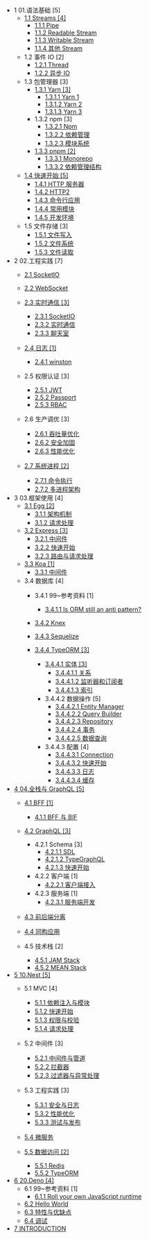   - 1 01.语法基础 [5]
    - [1.1 Streams [4]](/01.语法基础/Streams/README.md)
      - [1.1.1 Pipe](/01.语法基础/Streams/Pipe.md)
      - [1.1.2 Readable Stream](/01.语法基础/Streams/Readable%20Stream.md)
      - [1.1.3 Writable Stream](/01.语法基础/Streams/Writable%20Stream.md)
      - [1.1.4 其他 Stream](/01.语法基础/Streams/其他%20Stream.md)
    - 1.2 事件 IO [2]
      - [1.2.1 Thread](/01.语法基础/事件%20IO/Thread.md)
      - [1.2.2 异步 IO](/01.语法基础/事件%20IO/异步%20IO.md)
    - 1.3 包管理器 [3]
      - [1.3.1 Yarn [3]](/01.语法基础/包管理器/Yarn/README.md)
        - [1.3.1.1 Yarn 1](/01.语法基础/包管理器/Yarn/Yarn%201.md)
        - [1.3.1.2 Yarn 2](/01.语法基础/包管理器/Yarn/Yarn%202.md)
        - [1.3.1.3 Yarn 3](/01.语法基础/包管理器/Yarn/Yarn%203.md)
      - 1.3.2 npm [3]
        - [1.3.2.1 Npm](/01.语法基础/包管理器/npm/Npm.md)
        - [1.3.2.2 依赖管理](/01.语法基础/包管理器/npm/依赖管理.md)
        - [1.3.2.3 模块系统](/01.语法基础/包管理器/npm/模块系统.md)
      - [1.3.3 pnpm [2]](/01.语法基础/包管理器/pnpm/README.md)
        - [1.3.3.1 Monorepo](/01.语法基础/包管理器/pnpm/Monorepo.md)
        - [1.3.3.2 依赖管理结构](/01.语法基础/包管理器/pnpm/依赖管理结构.md)
    - [1.4 快速开始 [5]](/01.语法基础/快速开始/README.md)
      - [1.4.1 HTTP 服务器](/01.语法基础/快速开始/HTTP%20服务器.md)
      - [1.4.2 HTTP2](/01.语法基础/快速开始/HTTP2.md)
      - [1.4.3 命令行应用](/01.语法基础/快速开始/命令行应用.md)
      - [1.4.4 常用模块](/01.语法基础/快速开始/常用模块.md)
      - [1.4.5 开发环境](/01.语法基础/快速开始/开发环境.md)
    - 1.5 文件存储 [3]
      - [1.5.1 文件写入](/01.语法基础/文件存储/文件写入.md)
      - [1.5.2 文件系统](/01.语法基础/文件存储/文件系统.md)
      - [1.5.3 文件读取](/01.语法基础/文件存储/文件读取.md)
  - 2 02.工程实践 [7]
    - [2.1 SocketIO](/02.工程实践/SocketIO/README.md)
      
    - [2.2 WebSocket](/02.工程实践/WebSocket/README.md)
      
    - [2.3 实时通信 [3]](/02.工程实践/实时通信/README.md)
      - [2.3.1 SocketIO](/02.工程实践/实时通信/SocketIO.md)
      - [2.3.2 实时通信](/02.工程实践/实时通信/实时通信.md)
      - [2.3.3 聊天室](/02.工程实践/实时通信/聊天室.md)
    - [2.4 日志 [1]](/02.工程实践/日志/README.md)
      - [2.4.1 winston](/02.工程实践/日志/winston.md)
    - 2.5 权限认证 [3]
      - [2.5.1 JWT](/02.工程实践/权限认证/JWT.md)
      - [2.5.2 Passport](/02.工程实践/权限认证/Passport.md)
      - [2.5.3 RBAC](/02.工程实践/权限认证/RBAC.md)
    - 2.6 生产调优 [3]
      - [2.6.1 吞吐量优化](/02.工程实践/生产调优/吞吐量优化.md)
      - [2.6.2 安全加固](/02.工程实践/生产调优/安全加固.md)
      - [2.6.3 性能优化](/02.工程实践/生产调优/性能优化.md)
    - [2.7 系统进程 [2]](/02.工程实践/系统进程/README.md)
      - [2.7.1 命令执行](/02.工程实践/系统进程/命令执行.md)
      - [2.7.2 多进程架构](/02.工程实践/系统进程/多进程架构.md)
  - 3 03.框架使用 [4]
    - [3.1 Egg [2]](/03.框架使用/Egg/README.md)
      - [3.1.1 架构机制](/03.框架使用/Egg/架构机制.md)
      - [3.1.2 请求处理](/03.框架使用/Egg/请求处理.md)
    - [3.2 Express [3]](/03.框架使用/Express/README.md)
      - [3.2.1 中间件](/03.框架使用/Express/中间件.md)
      - [3.2.2 快速开始](/03.框架使用/Express/快速开始.md)
      - [3.2.3 路由与请求处理](/03.框架使用/Express/路由与请求处理.md)
    - [3.3 Koa [1]](/03.框架使用/Koa/README.md)
      - [3.3.1 中间件](/03.框架使用/Koa/中间件.md)
    - 3.4 数据库 [4]
      - 3.4.1 99~参考资料 [1]
        - [3.4.1.1 Is ORM still an anti pattern?](/03.框架使用/数据库/99~参考资料/2023-Is%20ORM%20still%20an%20anti%20pattern?.md)
      - [3.4.2 Knex](/03.框架使用/数据库/Knex/README.md)
        
      - [3.4.3 Sequelize](/03.框架使用/数据库/Sequelize/README.md)
        
      - [3.4.4 TypeORM [3]](/03.框架使用/数据库/TypeORM/README.md)
        - [3.4.4.1 实体 [3]](/03.框架使用/数据库/TypeORM/实体/README.md)
          - [3.4.4.1.1 关系](/03.框架使用/数据库/TypeORM/实体/关系.md)
          - [3.4.4.1.2 监听器和订阅者](/03.框架使用/数据库/TypeORM/实体/监听器和订阅者.md)
          - [3.4.4.1.3 索引](/03.框架使用/数据库/TypeORM/实体/索引.md)
        - 3.4.4.2 数据操作 [5]
          - [3.4.4.2.1 Entity Manager](/03.框架使用/数据库/TypeORM/数据操作/Entity%20Manager.md)
          - [3.4.4.2.2 Query Builder](/03.框架使用/数据库/TypeORM/数据操作/Query%20Builder.md)
          - [3.4.4.2.3 Repository](/03.框架使用/数据库/TypeORM/数据操作/Repository.md)
          - [3.4.4.2.4 事务](/03.框架使用/数据库/TypeORM/数据操作/事务.md)
          - [3.4.4.2.5 数据查询](/03.框架使用/数据库/TypeORM/数据操作/数据查询.md)
        - 3.4.4.3 配置 [4]
          - [3.4.4.3.1 Connection](/03.框架使用/数据库/TypeORM/配置/Connection.md)
          - [3.4.4.3.2 快速开始](/03.框架使用/数据库/TypeORM/配置/快速开始.md)
          - [3.4.4.3.3 日志](/03.框架使用/数据库/TypeORM/配置/日志.md)
          - [3.4.4.3.4 缓存](/03.框架使用/数据库/TypeORM/配置/缓存.md)
  - [4 04.全栈与 GraphQL [5]](/04.全栈与%20GraphQL/README.md)
    - [4.1 BFF [1]](/04.全栈与%20GraphQL/BFF/README.md)
      - [4.1.1 BFF 与 BIF](/04.全栈与%20GraphQL/BFF/BFF%20与%20BIF.md)
    - [4.2 GraphQL [3]](/04.全栈与%20GraphQL/GraphQL/README.md)
      - 4.2.1 Schema [3]
        - [4.2.1.1 SDL](/04.全栈与%20GraphQL/GraphQL/Schema/SDL.md)
        - [4.2.1.2 TypeGraphQL](/04.全栈与%20GraphQL/GraphQL/Schema/TypeGraphQL.md)
        - [4.2.1.3 快速开始](/04.全栈与%20GraphQL/GraphQL/Schema/快速开始.md)
      - 4.2.2 客户端 [1]
        - [4.2.2.1 客户端接入](/04.全栈与%20GraphQL/GraphQL/客户端/客户端接入.md)
      - 4.2.3 服务端 [1]
        - [4.2.3.1 服务端开发](/04.全栈与%20GraphQL/GraphQL/服务端/服务端开发.md)
    - [4.3 前后端分离](/04.全栈与%20GraphQL/前后端分离/README.md)
      
    - [4.4 同构应用](/04.全栈与%20GraphQL/同构应用/README.md)
      
    - 4.5 技术栈 [2]
      - [4.5.1 JAM Stack](/04.全栈与%20GraphQL/技术栈/JAM%20Stack.md)
      - [4.5.2 MEAN Stack](/04.全栈与%20GraphQL/技术栈/MEAN%20Stack.md)
  - [5 10.Nest [5]](/10.Nest/README.md)
    - 5.1 MVC [4]
      - [5.1.1 依赖注入与模块](/10.Nest/MVC/依赖注入与模块.md)
      - [5.1.2 快速开始](/10.Nest/MVC/快速开始.md)
      - [5.1.3 权限与校验](/10.Nest/MVC/权限与校验.md)
      - [5.1.4 请求处理](/10.Nest/MVC/请求处理.md)
    - 5.2 中间件 [3]
      - [5.2.1 中间件与管道](/10.Nest/中间件/中间件与管道.md)
      - [5.2.2 拦截器](/10.Nest/中间件/拦截器.md)
      - [5.2.3 过滤器与异常处理](/10.Nest/中间件/过滤器与异常处理.md)
    - 5.3 工程实践 [3]
      - [5.3.1 安全与日志](/10.Nest/工程实践/安全与日志.md)
      - [5.3.2 性能优化](/10.Nest/工程实践/性能优化.md)
      - [5.3.3 测试与发布](/10.Nest/工程实践/测试与发布.md)
    - [5.4 微服务](/10.Nest/微服务/README.md)
      
    - [5.5 数据访问 [2]](/10.Nest/数据访问/README.md)
      - [5.5.1 Redis](/10.Nest/数据访问/Redis.md)
      - [5.5.2 TypeORM](/10.Nest/数据访问/TypeORM.md)
  - [6 20.Deno [4]](/20.Deno/README.md)
    - 6.1 99~参考资料 [1]
      - [6.1.1 Roll your own JavaScript runtime](/20.Deno/99~参考资料/2022-Roll%20your%20own%20JavaScript%20runtime.md)
    - [6.2 Hello World](/20.Deno/Hello%20World.md)
    - [6.3 特性与优缺点](/20.Deno/特性与优缺点.md)
    - [6.4 调试](/20.Deno/调试.md)
  - [7 INTRODUCTION](/INTRODUCTION.md)